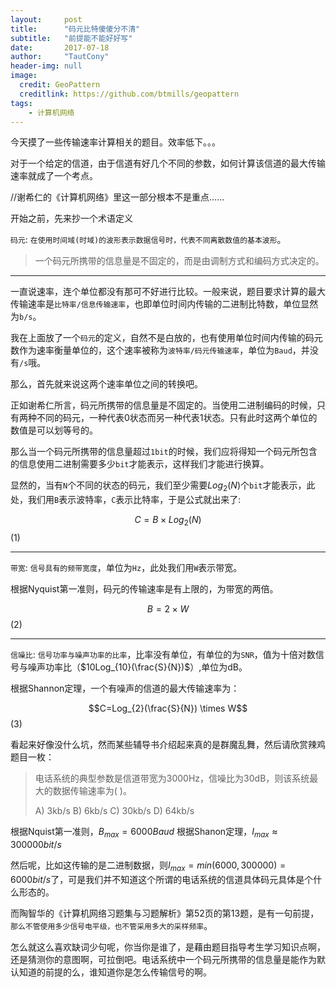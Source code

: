 ```yaml
---
layout:     post
title:      "码元比特傻傻分不清"
subtitle:   "前提能不能好好写"
date:       2017-07-18
author:     "TautCony"
header-img: null
image:
  credit: GeoPattern
  creditlink: https://github.com/btmills/geopattern
tags:
    - 计算机网络
---
```


今天摸了一些传输速率计算相关的题目。效率低下。。。

<!--more-->

对于一个给定的信道，由于信道有好几个不同的参数，如何计算该信道的最大传输速率就成了一个考点。

//谢希仁的《计算机网络》里这一部分根本不是重点……

开始之前，先来抄一个术语定义

`码元`: `在使用时间域(时域)的波形表示数据信号时，代表不同离散数值的基本波形`。

> 一个码元所携带的信息量是不固定的，而是由调制方式和编码方式决定的。

-----

一直说速率，连个单位都没有那可不好进行比较。一般来说，题目要求计算的最大传输速率是`比特率/信息传输速率`，也即单位时间内传输的二进制比特数，单位显然为`b/s`。

我在上面放了一个`码元`的定义，自然不是白放的，也有使用单位时间内传输的码元数作为速率衡量单位的，这个速率被称为`波特率/码元传输速率`，单位为`Baud`，并没有`/s`哦。

那么，首先就来说这两个速率单位之间的转换吧。

正如谢希仁所言，码元所携带的信息量是不固定的。当使用二进制编码的时候，只有两种不同的码元，一种代表0状态而另一种代表1状态。只有此时这两个单位的数值是可以划等号的。

那么当一个码元所携带的信息量超过`1bit`的时候，我们应将得知一个码元所包含的信息使用二进制需要多少`bit`才能表示，这样我们才能进行换算。

显然的，当有`N`个不同的状态的码元，我们至少需要$Log_{2}(N)$个`bit`才能表示，此处，我们用`B`表示波特率，`C`表示比特率，于是公式就出来了: 

$$C=B \times Log_{2}(N)$$ (1)

-----

`带宽`: `信号具有的频带宽度`，单位为`Hz`，此处我们用`W`表示带宽。

根据Nyquist第一准则，码元的传输速率是有上限的，为带宽的两倍。

$$B=2 \times W$$ (2)

-----

`信噪比`: `信号功率与噪声功率的比率`，比率没有单位，有单位的为`SNR`，值为十倍对数信号与噪声功率比（$10Log_{10}(\frac{S}{N})$）,单位为dB。

根据Shannon定理，一个有噪声的信道的最大传输速率为：

$$C=Log_{2}(\frac{S}{N}) \times W$$ (3)

看起来好像没什么坑，然而某些辅导书介绍起来真的是群魔乱舞，然后请欣赏辣鸡题目一枚：

> 电话系统的典型参数是信道带宽为3000Hz，信噪比为30dB，则该系统最大的数据传输速率为(  )。
>
> A) 3kb/s  B) 6kb/s  C) 30kb/s  D) 64kb/s

根据Nquist第一准则，$B_{max}=6000 Baud$
根据Shanon定理，$I_{max} \approx 300000 bit/s$

然后呢，比如这传输的是二进制数据，则$I_{max} = min(6000, 300000) = 6000bit/s$了，可是我们并不知道这个所谓的电话系统的信道具体码元具体是个什么形态的。

而陶智华的《计算机网络习题集与习题解析》第52页的第13题，是有一句前提，`那么不管使用多少信号电平级，也不管采用多大的采样频率`。

怎么就这么喜欢缺词少句呢，你当你是谁了，是藉由题目指导考生学习知识点啊，还是猜测你的意图啊，可拉倒吧。电话系统中一个码元所携带的信息量是能作为默认知道的前提的么，谁知道你是怎么传输信号的啊。
